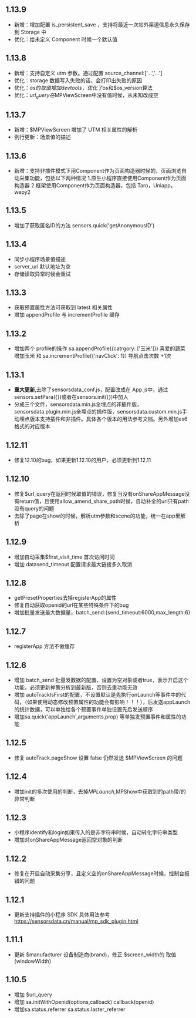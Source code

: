## 1.13.9
* 新增：增加配置 is_persistent_save ，支持将最近一次站外渠道信息永久保存到 Storage 中  
* 优化：给未定义 Component 时候一个默认值 

## 1.13.8
* 新增：支持自定义 utm 参数。通过配置 source_channel:['...','...']  
* 优化：storage 数据写入失败的话，会打印出失败的原因  
* 优化：$os的取值增加devtools，优化了$os和$os_version算法
* 优化：$url_query在$MPViewScreen中没有值时候，从未知改成空

## 1.13.7

* 新增：$MPViewScreen 增加了 UTM 相关属性的解析
* 例行更新：场景值的描述

## 1.13.6

* 新增：支持非插件模式下用Component作为页面构造器时候的，页面浏览自动采集功能，包括以下两种情况
1.原生小程序直接使用Component作为页面构造器 2.框架使用Component作为页面构造器，包括 Taro，Uniapp，wepy2 

## 1.13.5

* 增加了获取匿名ID的方法 sensors.quick('getAnonymousID')

## 1.13.4

* 同步小程序场景值描述
* server_url 默认地址为空
* 存储读取异常时候会重试

## 1.13.3

* 获取预置属性方法可获取到 latest 相关属性
* 增加 appendProfile 与 incrementProfile 缓存

## 1.13.2

* 增加两个 profile的操作 sa.appendProfile({catrgory: ['玉米']}) 喜爱的蔬菜增加玉米 和 sa.incrementProfile({'navClick': 1}) 导航点击次数 +1次

## 1.13.1

* **重大更新**,去除了sensorsdata_conf.js，配置改成在 App.js中，通过 sensors.setPara({})或者在sensors.init({})中加入
* 分成三个文件，sensorsdata.min.js全埋点的非插件版，sensorsdata.plugin.min.js全埋点的插件版，sensorsdata.custom.min.js手动埋点版本支持插件和非插件。具体各个版本的用法参考文档。另外增加es6格式的对应版本

## 1.12.11

* 修复12.10的bug，如果更新1.12.10的用户，必须更新到1.12.11

## 1.12.10

* 修复$url_query在返回时候取值的错误，修复当没有onShareAppMessage没有return值，且使用allow_amend_share_path时候，自动补全的url只有path没有query的问题
* 去除了page在show的时候，解析utm参数和scene的功能，统一在app里解析

## 1.12.9

* 增加自动采集$first_visit_time 首次访问时间
* 增加 datasend_timeout 配置请求最大链接多久取消

## 1.12.8

* getPresetProperties去掉registerApp的属性
* 修复自动获取openid的url在某些特殊条件下的bug
* 增加批量发送最大数据量，batch_send:{send_timeout:6000,max_length:6}

## 1.12.7

* registerApp 方法不做缓存

## 1.12.6

* 增加 batch_send 批量发数据的配置，设置为空对象或者true，表示开启这个功能，必须更新神策分析到最新版，否则去重功能无效
* 增加 autoTrackIsFirst的配置，不设置默认是先执行onLaunch等事件中的代码，（如果使用动态修改预置属性的功能会有影响！！！），后发送appLaunch的统计数据，可以单独给各个预置事件单独设置先后发送顺序
* 增加sa.quick('appLaunch',arguments,prop) 等单独发预置事件和属性的功能

## 1.12.5

* 修复 autoTrack.pageShow 设置 false 仍然发送 $MPViewScreen 的问题

## 1.12.4

* 增加init的多次使用的判断，去掉$MPLaunch,$MPShow中获取到的path带/的异常判断

## 1.12.3

* 小程序identify和login如果传入的是非字符串时候，自动转化字符串类型
* 增加对onShareAppMessage返回空对象的判断

## 1.12.2

* 修复在开启自动采集分享，且定义空的onShareAppMessage时候，控制台报错的问题

## 1.12.1

* 更新支持插件的小程序 SDK 具体用法参考 https://sensorsdata.cn/manual/mp_sdk_plugin.html

## 1.11.1

* 更新 $manufacturer 设备制造商(brand)，修正 $screen_width的 取值(windowWidth)

## 1.10.5

* 增加 $url_query
* 增加 sa.initWithOpenid(options,callback)  callback(openid)
* 增加sa.status.referrer sa.status.laster_referrer